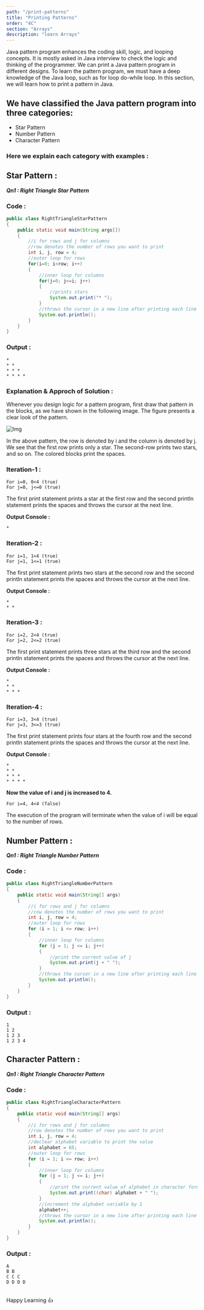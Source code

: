```yaml
---
path: "/print-patterns"
title: "Printing Patterns"
order: "4C"
section: "Arrays"
description: "learn Arrays"
---
```


Java pattern program enhances the coding skill, logic, and looping concepts. It is mostly asked in Java interview to check the logic and thinking of the programmer. We can print a Java pattern program in different designs. To learn the pattern program, we must have a deep knowledge of the Java loop, such as for loop do-while loop. In this section, we will learn how to print a pattern in Java.

## **We have classified the Java pattern program into three categories:**
- Star Pattern
- Number Pattern
- Character Pattern

### **Here we explain each category with examples :**

## **Star Pattern :**

_**Qn1 : Right Triangle Star Pattern**_

### **Code :**
```java
public class RightTriangleStarPattern   
{   
    public static void main(String args[])   
    {   
        //i for rows and j for columns      
        //row denotes the number of rows you want to print  
        int i, j, row = 4;   
        //outer loop for rows  
        for(i=0; i<row; i++)   
        {   
            //inner loop for columns  
            for(j=0; j<=i; j++)   
            {   
                //prints stars   
                System.out.print("* ");   
            }   
            //throws the cursor in a new line after printing each line  
            System.out.println();   
        }   
    }   
}  
```
### **Output :**
```
*  
* *  
* * *  
* * * * 
```

### **Explanation & Approch of Solution :**
Whenever you design logic for a pattern program, first draw that pattern in the blocks, as we have shown in the following image. The figure presents a clear look of the pattern.


![Img](./images/pattern-print.png)

In the above pattern, the row is denoted by i and the column is denoted by j. We see that the first row prints only a star. The second-row prints two stars, and so on. The colored blocks print the spaces.

### **Iteration-1 :**
```
For i=0, 0<4 (true)
For j=0, j<=0 (true)
```
The first print statement prints a star at the first row and the second println statement prints the spaces and throws the cursor at the next line.

**Output Console :**
```
*
```

### **Iteration-2 :**
```
For i=1, 1<4 (true)
For j=1, 1<=1 (true)
```
The first print statement prints two stars at the second row and the second println statement prints the spaces and throws the cursor at the next line.

**Output Console :**
```
*
* *
```

### **Iteration-3 :**
```
For i=2, 2<4 (true)
For j=2, 2<=2 (true)
```
The first print statement prints three stars at the third row and the second println statement prints the spaces and throws the cursor at the next line.

**Output Console :**
```
*
* *
* * *
```

### **Iteration-4 :**
```
For i=3, 3<4 (true)
For j=3, 3<=3 (true)
```
The first print statement prints four stars at the fourth row and the second println statement prints the spaces and throws the cursor at the next line.

**Output Console :**
```
*
* *
* * *
* * * *
```
**Now the value of i and j is increased to 4.**

```
For i=4, 4<4 (false)
```
The execution of the program will terminate when the value of i will be equal to the number of rows.


## **Number Pattern :**

_**Qn1 : Right Triangle Number Pattern**_

### **Code :**
```java
public class RightTriangleNumberPattern   
{   
    public static void main(String[] args)
    {
        //i for rows and j for columns      
        //row denotes the number of rows you want to print  
        int i, j, row = 4;
        //outer loop for rows
        for (i = 1; i <= row; i++)
        {
            //inner loop for columns
            for (j = 1; j <= i; j++)
            {
                //print the current value of j
                System.out.print(j + " ");
            }
            //throws the cursor in a new line after printing each line
            System.out.println();
        }
    } 
}  
```
### **Output :**
```
1 
1 2 
1 2 3 
1 2 3 4 
```


## **Character Pattern :**

_**Qn1 : Right Triangle Character Pattern**_

### **Code :**
```java
public class RightTriangleCharacterPattern   
{   
    public static void main(String[] args)
    {
        //i for rows and j for columns      
        //row denotes the number of rows you want to print  
        int i, j, row = 4;
        //declear alphabet variable to print the value 
        int alphabet = 65;
        //outer loop for rows
        for (i = 1; i <= row; i++)
        {
            //inner loop for columns
            for (j = 1; j <= i; j++)
            {
                //print the current value of alphabet in character form
                System.out.print((char) alphabet + " ");
            }
            //increment the alphabet variable by 1
            alphabet++;
            //throws the cursor in a new line after printing each line
            System.out.println();
        }
    } 
}  
```
### **Output :**
```
A 
B B 
C C C 
D D D D 
```
<br>
Happy Learning 👍